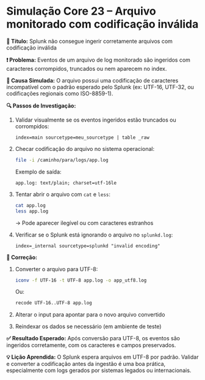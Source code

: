 # Simulação Core 23 – Arquivo monitorado com codificação inválida

**🔹 Título:** Splunk não consegue ingerir corretamente arquivos com codificação inválida

**❗ Problema:**
Eventos de um arquivo de log monitorado são ingeridos com caracteres corrompidos, truncados ou nem aparecem no index. 

**🧪 Causa Simulada:**
O arquivo possui uma codificação de caracteres incompatível com o padrão esperado pelo Splunk (ex: UTF-16, UTF-32, ou codificações regionais como ISO-8859-1).

**🔍 Passos de Investigação:**
1. Validar visualmente se os eventos ingeridos estão truncados ou corrompidos:
   ```spl
   index=main sourcetype=meu_sourcetype | table _raw
   ```

2. Checar codificação do arquivo no sistema operacional:
   ```bash
   file -i /caminho/para/logs/app.log
   ```
   Exemplo de saída:
   ```
   app.log: text/plain; charset=utf-16le
   ```

3. Tentar abrir o arquivo com `cat` e `less`:
   ```bash
   cat app.log
   less app.log
   ```
   → Pode aparecer ilegível ou com caracteres estranhos

4. Verificar se o Splunk está ignorando o arquivo no `splunkd.log`:
   ```spl
   index=_internal sourcetype=splunkd "invalid encoding"
   ```

**🔧 Correção:**
1. Converter o arquivo para UTF-8:
   ```bash
   iconv -f UTF-16 -t UTF-8 app.log -o app_utf8.log
   ```
   Ou:
   ```bash
   recode UTF-16..UTF-8 app.log
   ```

2. Alterar o input para apontar para o novo arquivo convertido

3. Reindexar os dados se necessário (em ambiente de teste)

**✅ Resultado Esperado:**
Após conversão para UTF-8, os eventos são ingeridos corretamente, com os caracteres e campos preservados.

**💡 Lição Aprendida:**
O Splunk espera arquivos em UTF-8 por padrão. Validar e converter a codificação antes da ingestão é uma boa prática, especialmente com logs gerados por sistemas legados ou internacionais.

